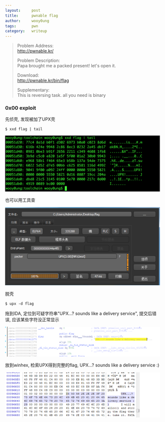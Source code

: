 ```yaml
---
layout:     post
title:      pwnable flag
author:     wooy0ung
tags: 		pwn
category:  	writeup
---
```



>Problem Address:  
>http://pwnable.kr/  
>  
>Problem Description:  
>Papa brought me a packed present! let's open it.  
>  
>Download:  
>http://pwnable.kr/bin/flag  
>  
>Supplementary:  
>This is reversing task. all you need is binary  
<!-- more -->


### 0x00 exploit

先侦壳, 发现被加了UPX壳

```
$ xxd flag | tail
```

![](/assets/img/writeup/pwn/2017-08-18-pwnable-flag/0x00.png)

也可以用工具查

![](/assets/img/writeup/pwn/2017-08-18-pwnable-flag/0x01.png)

脱壳

```
$ upx -d flag
```

拖到IDA, 定位到可疑字符串"UPX...? sounds like a delivery service", 提交后错误, 应该某些字符没正常显示

![](/assets/img/writeup/pwn/2017-08-18-pwnable-flag/0x02.png)

放到winhex, 检索UPX得到完整的flag, UPX...? sounds like a delivery service :)

![](/assets/img/writeup/pwn/2017-08-18-pwnable-flag/0x03.png)